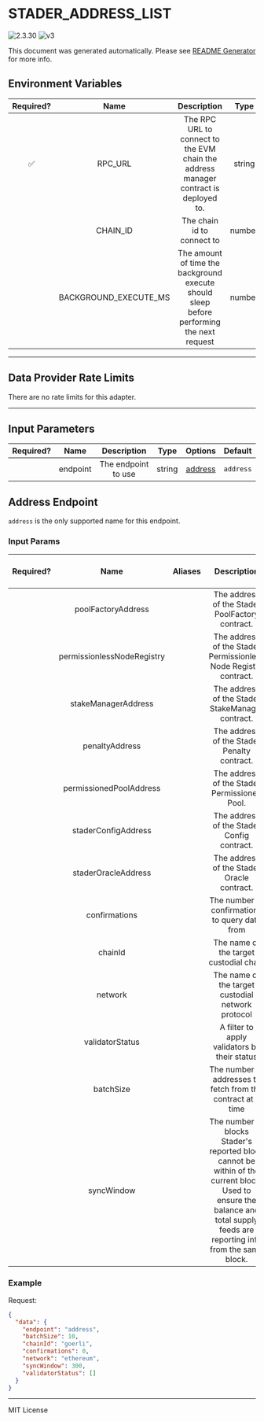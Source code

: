 # STADER_ADDRESS_LIST

![2.3.30](https://img.shields.io/github/package-json/v/smartcontractkit/external-adapters-js?filename=packages/sources/stader-address-list/package.json) ![v3](https://img.shields.io/badge/framework%20version-v3-blueviolet)

This document was generated automatically. Please see [README Generator](../../scripts#readme-generator) for more info.

## Environment Variables

| Required? |         Name          |                                        Description                                        |  Type  | Options | Default |
| :-------: | :-------------------: | :---------------------------------------------------------------------------------------: | :----: | :-----: | :-----: |
|    ✅     |        RPC_URL        |   The RPC URL to connect to the EVM chain the address manager contract is deployed to.    | string |         |         |
|           |       CHAIN_ID        |                                The chain id to connect to                                 | number |         |   `1`   |
|           | BACKGROUND_EXECUTE_MS | The amount of time the background execute should sleep before performing the next request | number |         | `10000` |

---

## Data Provider Rate Limits

There are no rate limits for this adapter.

---

## Input Parameters

| Required? |   Name   |     Description     |  Type  |           Options            |  Default  |
| :-------: | :------: | :-----------------: | :----: | :--------------------------: | :-------: |
|           | endpoint | The endpoint to use | string | [address](#address-endpoint) | `address` |

## Address Endpoint

`address` is the only supported name for this endpoint.

### Input Params

| Required? |            Name            | Aliases |                                                                                  Description                                                                                  |   Type   |       Options       |  Default   | Depends On | Not Valid With |
| :-------: | :------------------------: | :-----: | :---------------------------------------------------------------------------------------------------------------------------------------------------------------------------: | :------: | :-----------------: | :--------: | :--------: | :------------: |
|           |     poolFactoryAddress     |         |                                                                The address of the Stader PoolFactory contract.                                                                |  string  |                     |            |            |                |
|           | permissionlessNodeRegistry |         |                                                       The address of the Stader Permissionless Node Registry contract.                                                        |  string  |                     |            |            |                |
|           |    stakeManagerAddress     |         |                                                               The address of the Stader StakeManager contract.                                                                |  string  |                     |            |            |                |
|           |       penaltyAddress       |         |                                                                  The address of the Stader Penalty contract.                                                                  |  string  |                     |            |            |                |
|           |  permissionedPoolAddress   |         |                                                                 The address of the Stader Permissioned Pool.                                                                  |  string  |                     |            |            |                |
|           |    staderConfigAddress     |         |                                                                  The address of the Stader Config contract.                                                                   |  string  |                     |            |            |                |
|           |    staderOracleAddress     |         |                                                                  The address of the Stader Oracle contract.                                                                   |  string  |                     |            |            |                |
|           |       confirmations        |         |                                                                The number of confirmations to query data from                                                                 |  number  |                     |            |            |                |
|           |          chainId           |         |                                                                    The name of the target custodial chain                                                                     |  string  | `goerli`, `mainnet` | `mainnet`  |            |                |
|           |          network           |         |                                                               The name of the target custodial network protocol                                                               |  string  |     `ethereum`      | `ethereum` |            |                |
|           |      validatorStatus       |         |                                                                 A filter to apply validators by their status                                                                  | string[] |                     |            |            |                |
|           |         batchSize          |         |                                                         The number of addresses to fetch from the contract at a time                                                          |  number  |                     |    `10`    |            |                |
|           |         syncWindow         |         | The number of blocks Stader's reported block cannot be within of the current block. Used to ensure the balance and total supply feeds are reporting info from the same block. |  number  |                     |   `300`    |            |                |

### Example

Request:

```json
{
  "data": {
    "endpoint": "address",
    "batchSize": 10,
    "chainId": "goerli",
    "confirmations": 0,
    "network": "ethereum",
    "syncWindow": 300,
    "validatorStatus": []
  }
}
```

---

MIT License
